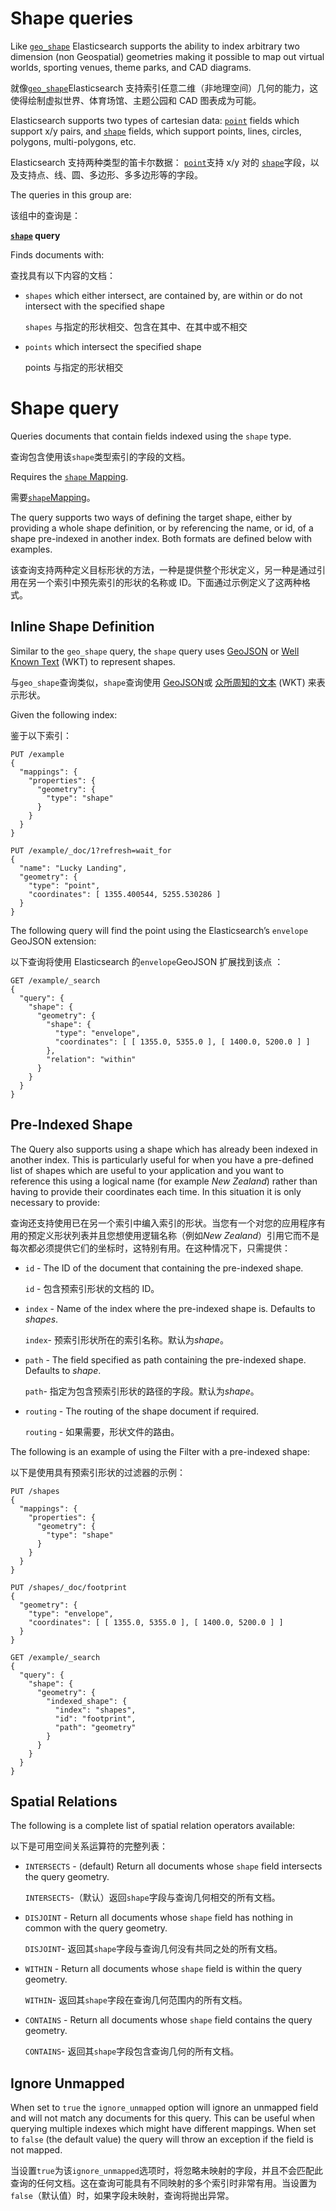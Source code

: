 # Shape queries

Like [`geo_shape`](https://www.elastic.co/guide/en/elasticsearch/reference/master/geo-shape.html) Elasticsearch supports the ability to index arbitrary two dimension (non Geospatial) geometries making it possible to map out virtual worlds, sporting venues, theme parks, and CAD diagrams.

就像[`geo_shape`](https://www.elastic.co/guide/en/elasticsearch/reference/master/geo-shape.html)Elasticsearch 支持索引任意二维（非地理空间）几何的能力，这使得绘制虚拟世界、体育场馆、主题公园和 CAD 图表成为可能。

Elasticsearch supports two types of cartesian data: [`point`](https://www.elastic.co/guide/en/elasticsearch/reference/master/point.html) fields which support x/y pairs, and [`shape`](https://www.elastic.co/guide/en/elasticsearch/reference/master/shape.html) fields, which support points, lines, circles, polygons, multi-polygons, etc.

Elasticsearch 支持两种类型的笛卡尔数据： [`point`](https://www.elastic.co/guide/en/elasticsearch/reference/master/point.html)支持 x/y 对的 [`shape`](https://www.elastic.co/guide/en/elasticsearch/reference/master/shape.html)字段，以及支持点、线、圆、多边形、多多边形等的字段。

The queries in this group are:

该组中的查询是：

**[`shape`](https://www.elastic.co/guide/en/elasticsearch/reference/master/query-dsl-shape-query.html) query**

Finds documents with:

查找具有以下内容的文档：

- `shapes` which either intersect, are contained by, are within or do not intersect with the specified shape

  `shapes` 与指定的形状相交、包含在其中、在其中或不相交

- `points` which intersect the specified shape

  points 与指定的形状相交

#  Shape query

Queries documents that contain fields indexed using the `shape` type.

查询包含使用该`shape`类型索引的字段的文档。

Requires the [`shape` Mapping](https://www.elastic.co/guide/en/elasticsearch/reference/master/shape.html).

需要[`shape`Mapping](https://www.elastic.co/guide/en/elasticsearch/reference/master/shape.html)。

The query supports two ways of defining the target shape, either by providing a whole shape definition, or by referencing the name, or id, of a shape pre-indexed in another index. Both formats are defined below with examples.

该查询支持两种定义目标形状的方法，一种是提供整个形状定义，另一种是通过引用在另一个索引中预先索引的形状的名称或 ID。下面通过示例定义了这两种格式。

##  Inline Shape Definition

Similar to the `geo_shape` query, the `shape` query uses [GeoJSON](http://geojson.org/) or [Well Known Text](https://en.wikipedia.org/wiki/Well-known_text_representation_of_geometry) (WKT) to represent shapes.

与`geo_shape`查询类似，`shape`查询使用 [GeoJSON](http://geojson.org/)或 [众所周知的文本](https://en.wikipedia.org/wiki/Well-known_text_representation_of_geometry) (WKT) 来表示形状。

Given the following index:

鉴于以下索引：

```console
PUT /example
{
  "mappings": {
    "properties": {
      "geometry": {
        "type": "shape"
      }
    }
  }
}

PUT /example/_doc/1?refresh=wait_for
{
  "name": "Lucky Landing",
  "geometry": {
    "type": "point",
    "coordinates": [ 1355.400544, 5255.530286 ]
  }
}
```

The following query will find the point using the Elasticsearch’s `envelope` GeoJSON extension:

以下查询将使用 Elasticsearch 的`envelope`GeoJSON 扩展找到该点 ：

```console
GET /example/_search
{
  "query": {
    "shape": {
      "geometry": {
        "shape": {
          "type": "envelope",
          "coordinates": [ [ 1355.0, 5355.0 ], [ 1400.0, 5200.0 ] ]
        },
        "relation": "within"
      }
    }
  }
}
```

##  Pre-Indexed Shape

The Query also supports using a shape which has already been indexed in another index. This is particularly useful for when you have a pre-defined list of shapes which are useful to your application and you want to reference this using a logical name (for example *New Zealand*) rather than having to provide their coordinates each time. In this situation it is only necessary to provide:

查询还支持使用已在另一个索引中编入索引的形状。当您有一个对您的应用程序有用的预定义形状列表并且您想使用逻辑名称（例如*New Zealand*）引用它而不是每次都必须提供它们的坐标时，这特别有用。在这种情况下，只需提供：

- `id` - The ID of the document that containing the pre-indexed shape.

  `id` - 包含预索引形状的文档的 ID。

- `index` - Name of the index where the pre-indexed shape is. Defaults to *shapes*.

  `index`- 预索引形状所在的索引名称。默认为*shape*。

- `path` - The field specified as path containing the pre-indexed shape. Defaults to *shape*.

  `path`- 指定为包含预索引形状的路径的字段。默认为*shape*。

- `routing` - The routing of the shape document if required.

  `routing` - 如果需要，形状文件的路由。

The following is an example of using the Filter with a pre-indexed shape:

以下是使用具有预索引形状的过滤器的示例：

```console
PUT /shapes
{
  "mappings": {
    "properties": {
      "geometry": {
        "type": "shape"
      }
    }
  }
}

PUT /shapes/_doc/footprint
{
  "geometry": {
    "type": "envelope",
    "coordinates": [ [ 1355.0, 5355.0 ], [ 1400.0, 5200.0 ] ]
  }
}

GET /example/_search
{
  "query": {
    "shape": {
      "geometry": {
        "indexed_shape": {
          "index": "shapes",
          "id": "footprint",
          "path": "geometry"
        }
      }
    }
  }
}
```

##  Spatial Relations

The following is a complete list of spatial relation operators available:

以下是可用空间关系运算符的完整列表：

- `INTERSECTS` - (default) Return all documents whose `shape` field intersects the query geometry.

  `INTERSECTS`-（默认）返回`shape`字段与查询几何相交的所有文档。

- `DISJOINT` - Return all documents whose `shape` field has nothing in common with the query geometry.

  `DISJOINT`- 返回其`shape`字段与查询几何没有共同之处的所有文档。

- `WITHIN` - Return all documents whose `shape` field is within the query geometry.

  `WITHIN`- 返回其`shape`字段在查询几何范围内的所有文档。

- `CONTAINS` - Return all documents whose `shape` field contains the query geometry.

  `CONTAINS`- 返回其`shape`字段包含查询几何的所有文档。

##  Ignore Unmapped

When set to `true` the `ignore_unmapped` option will ignore an unmapped field and will not match any documents for this query. This can be useful when querying multiple indexes which might have different mappings. When set to `false` (the default value) the query will throw an exception if the field is not mapped.

当设置`true`为该`ignore_unmapped`选项时，将忽略未映射的字段，并且不会匹配此查询的任何文档。这在查询可能具有不同映射的多个索引时非常有用。当设置为 `false`（默认值）时，如果字段未映射，查询将抛出异常。